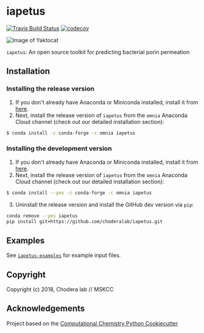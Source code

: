iapetus
==============================
[//]: # (Badges)
[![Travis Build Status](https://travis-ci.org/choderalab/iapetus.png)](https://travis-ci.org/choderalab/iapetus)
[![codecov](https://codecov.io/gh/choderalab/iapetus/branch/master/graph/badge.svg)](https://codecov.io/gh/choderalab/iapetus/branch/master)

![Image of Yaktocat](https://raw.githubusercontent.com/choderalab/iapetus/master/iapetus-logo.png)

`iapetus`: An open source toolkit for predicting bacterial porin permeation

## Installation

### Installing the release version

1. If you don't already have Anaconda or Miniconda installed, install it from [here](https://conda.io/miniconda.html).
2. Next, install the release version of `iapetus` from the `omnia` Anaconda Cloud channel (check out our detailed installation section):
```bash
$ conda install -c conda-forge -c omnia iapetus
```

### Installing the development version

1. If you don't already have Anaconda or Miniconda installed, install it from [here](https://conda.io/miniconda.html).
2. Next, install the release version of `iapetus` from the `omnia` Anaconda Cloud channel (check out our detailed installation section):
```bash
$ conda install --yes -c conda-forge -c omnia iapetus
```
3. Uninstall the release version and install the GitHub dev version via `pip`:
```bash
conda remove --yes iapetus
pip install git+https://github.com/choderalab/iapetus.git
```

## Examples

See [`iapetus-examples`](https://github.com/choderalab/iapetus-examples) for example input files.

## Copyright

Copyright (c) 2018, Chodera lab // MSKCC

## Acknowledgements

Project based on the
[Computational Chemistry Python Cookiecutter](https://github.com/choderalab/cookiecutter-python-comp-chem)

